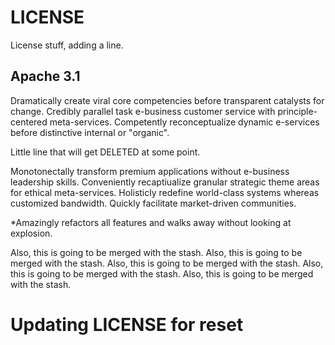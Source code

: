 # LICENSE
License stuff, adding a line.

## Apache 3.1

Dramatically create viral core competencies before 
transparent catalysts for change. Credibly parallel 
task e-business customer service with principle-centered 
meta-services. Competently reconceptualize dynamic e-services 
before distinctive internal or "organic".

Little line that will get DELETED at some point.

Monotonectally transform premium applications without e-business 
leadership skills. Conveniently recaptiualize granular strategic 
theme areas for ethical meta-services. Holisticly redefine world-class 
systems whereas customized bandwidth. Quickly facilitate market-driven 
communities.

*Amazingly refactors all features and walks away without looking at 
explosion.

Also, this is going to be merged with the stash.
Also, this is going to be merged with the stash.
Also, this is going to be merged with the stash.
Also, this is going to be merged with the stash.
Also, this is going to be merged with the stash.

# Updating LICENSE for reset
